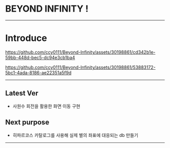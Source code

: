 # BEYOND INFINITY !

---

# Introduce


https://github.com/ccy0111/Beyond-Infinity/assets/30198861/cd342b1e-59bb-448d-bec5-dc94e3cb1ba4


https://github.com/ccy0111/Beyond-Infinity/assets/30198861/53883172-5bc1-4ada-8186-ae22351a5f9d

---

## Latest Ver

+ 사원수 회전을 활용한 화면 이동 구현

## Next purpose

+ 히파르코스 카탈로그를 사용해 실제 별의 좌표에 대응되는 db 만들기 

---

